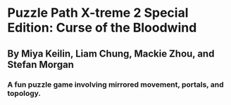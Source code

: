 # Puzzle Path X-treme 2 Special Edition: Curse of the Bloodwind</b>

## By Miya Keilin, Liam Chung, Mackie Zhou, and Stefan Morgan

### A fun puzzle game involving mirrored movement, portals, and topology.
